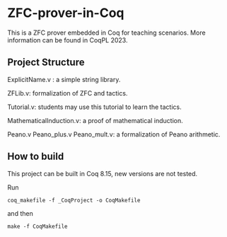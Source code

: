 # ZFC-prover-in-Coq
This is a ZFC prover embedded in Coq for teaching scenarios. More information can be found in CoqPL 2023. 

## Project Structure
ExplicitName.v : a simple string library.

ZFLib.v: formalization of ZFC and tactics.

Tutorial.v: students may use this tutorial to learn the tactics.

MathematicalInduction.v: a proof of mathematical induction.

Peano.v Peano_plus.v Peano_mult.v: a formalization of Peano arithmetic.


## How to build

This project can be built in Coq 8.15, new versions are not tested.

Run

`coq_makefile -f _CoqProject -o CoqMakefile`

and then

`make -f CoqMakefile`
